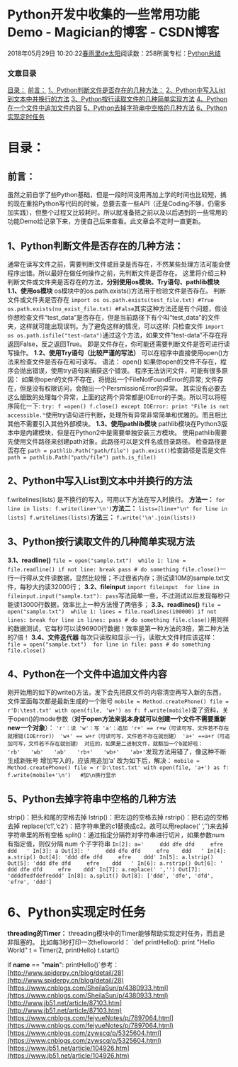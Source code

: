
# Python开发中收集的一些常用功能Demo - Magician的博客 - CSDN博客


2018年05月29日 10:20:22[春雨里de太阳](https://me.csdn.net/qq_16633405)阅读数：258所属专栏：[Python总结](https://blog.csdn.net/column/details/26813.html)




### 文章目录
[目录：](#_2)
[前言：](#_5)
[1、Python判断文件是否存在的几种方法：](#1Python_9)
[2、Python中写入List到文本中并换行的方法](#2PythonList_79)
[3、Python按行读取文件的几种简单实现方法](#3Python_103)
[4、Python在一个文件中追加文件内容](#4Python_155)
[5、Python去掉字符串中空格的几种方法](#5Python_195)
[6、Python实现定时任务](#6Python_220)

# 目录：
## 前言：
虽然之前自学了些Python基础，但是一段时间没用再加上学的时间也比较短，搞的现在重拾Python写代码的时候，总要去查一些API（还是Coding不够，仍需多加实践），但整个过程又比较耗时。所以就准备把之前以及以后遇到的一些常用的功能Demo给记录下来，方便自己后来查看。此文章会不定时一直更新。
## 1、Python判断文件是否存在的几种方法：
通常在读写文件之前，需要判断文件或目录是否存在，不然某些处理方法可能会使程序出错。所以最好在做任何操作之前，先判断文件是否存在。
这里将介绍三种判断文件或文件夹是否存在的方法，**分别使用os模块、Try语句、pathlib模块**
**1.1、使用os模块**
os模块中的os.path.exists()方法用于检验文件是否存在。
判断文件或文件夹是否存在
`import os
os.path.exists(test_file.txt)
#True
os.path.exists(no_exist_file.txt)
#False`其实这种方法还是有个问题，假设你想检查文件“test_data”是否存在，但是当前路径下有个叫“test_data”的文件夹，这样就可能出现误判。为了避免这样的情况，可以这样:
只检查文件
`import os
os.path.isfile("test-data")`通过这个方法，如果文件”test-data”不存在将返回False，反之返回True。
即是文件存在，你可能还需要判断文件是否可进行读写操作。
**1.2、使用Try语句（比较严谨的写法）**
可以在程序中直接使用open()方法来检查文件是否存在和可读写。
语法：
open()
如果你open的文件不存在，程序会抛出错误，使用try语句来捕获这个错误。
程序无法访问文件，可能有很多原因：
如果你open的文件不存在，将抛出一个FileNotFoundError的异常;
文件存在，但是没有权限访问，会抛出一个PersmissionError的异常。
其实没有必要去这么细致的处理每个异常，上面的这两个异常都是IOError的子类。所以可以将程序简化一下:
`try:
    f =open()
    f.close()
except IOError:
    print "File is not accessible."`使用try语句进行判断，处理所有异常非常简单和优雅的。而且相比其他不需要引入其他外部模块。
**1.3、使用pathlib模块**
pathlib模块在Python3版本中是内建模块，但是在Python2中是需要单独安装三方模块。
使用pathlib需要先使用文件路径来创建path对象。此路径可以是文件名或目录路径。
检查路径是否存在
`path = pathlib.Path("path/file")
path.exist()`检查路径是否是文件
`path = pathlib.Path("path/file")
path.is_file()`
## 2、Python中写入List到文本中并换行的方法
f.writelines(lists) 是不换行的写入，可用以下方法在写入时换行。
**方法一：**
`for line in lists:
	f.write(line+'\n')`**方法二：**
`lists=[line+"\n" for line in lists]
f.writelines(lists)`**方法三：**
`f.write('\n'.join(lists))`
## 3、Python按行读取文件的几种简单实现方法
**3.1、readline()**
`file = open("sample.txt") 
while 1:
  line = file.readline()
  if not line:
    break
  pass # do something
file.close()`一行一行得从文件读数据，显然比较慢；不过很省内存；测试读10M的sample.txt文件，每秒大约读32000行；
**3.2、fileinput**
`import fileinput 
for line in fileinput.input("sample.txt"):
  pass`写法简单一些，不过测试以后发现每秒只能读13000行数据，效率比上一种方法慢了两倍多；
**3.3、readlines()**
`file = open("sample.txt") 
while 1:
  lines = file.readlines(100000)
  if not lines:
    break
  for line in lines:
    pass # do something
file.close()`用同样的数据测试，它每秒可以读96900行数据！效率是第一种方法的3倍，第二种方法的7倍！
**3.4、文件迭代器**
每次只读取和显示一行，读取大文件时应该这样：
`file = open("sample.txt") 
for line in file:
  pass # do something
file.close()`
## 4、Python在一个文件中追加文件内容
刚开始用的如下的write()方法，发下会先把原文件的内容清空再写入新的东西，文件里面每次都是最新生成的一个账号
`mobile = Method.createPhone()
file = r'D:\test.txt'
with open(file, 'w+') as f:
      f.write(mobile)`查了资料，关于open()的mode参数（**对于open方法来说本身就可以创建一个文件不需要重新new一个对象**）：
`'r'：读
'w'：写
'a'：追加
'r+' == r+w（可读可写，文件若不存在就报错(IOError)）
'w+' == w+r（可读可写，文件若不存在就创建）
'a+' ==a+r（可追加可写，文件若不存在就创建）
对应的，如果是二进制文件，就都加一个b就好啦：
'rb'　　'wb'　　'ab'　　'rb+'　　'wb+'　　'ab+'`发现方法用错了，像这种不断生成新账号 增加写入的，应该用追加‘a’
改为如下后，解决：
`mobile = Method.createPhone()
file = r'D:\test.txt'
with open(file, 'a+') as f:
     f.write(mobile+'\n')   #加\n换行显示`
## 5、Python去掉字符串中空格的几种方法
strip()：把头和尾的空格去掉
lstrip()：把左边的空格去掉
rstrip()：把右边的空格去掉
replace(‘c1’,‘c2’)：把字符串里的c1替换成c2。故可以用replace(’ ‘,’’)来去掉字符串里的所有空格
split()：通过指定分隔符对字符串进行切片，如果参数num 有指定值，则仅分隔 num 个子字符串
`In[2]: a='     ddd dfe dfd     efre    ddd   '
In[3]: a
Out[3]: '     ddd dfe dfd     efre    ddd   '
In[4]: a.strip()
Out[4]: 'ddd dfe dfd     efre    ddd'
In[5]: a.lstrip()
Out[5]: 'ddd dfe dfd     efre    ddd   '
In[6]: a.rstrip()
Out[6]: '     ddd dfe dfd     efre    ddd'
In[7]: a.replace(' ','')
Out[7]: 'ddddfedfdefreddd'
In[8]: a.split()
Out[8]: ['ddd', 'dfe', 'dfd', 'efre', 'ddd']`
# 6、Python实现定时任务
**threading的Timer：**
threading模块中的Timer能够帮助实现定时任务，而且是非阻塞的。
比如每3秒打印一次helloworld：
`def printHello(): 
  print "Hello World" 
  t = Timer(2, printHello) 
  t.start() 
 
 
if __name__ == "__main__": 
  printHello()`参考：
[http://www.spiderpy.cn/blog/detail/28](http://www.spiderpy.cn/blog/detail/28)
[https://www.cnblogs.com/SheilaSun/p/4380933.html](https://www.cnblogs.com/SheilaSun/p/4380933.html)
[http://www.jb51.net/article/87103.htm](http://www.jb51.net/article/87103.htm)
[https://www.cnblogs.com/feiyueNotes/p/7897064.html](https://www.cnblogs.com/feiyueNotes/p/7897064.html)
[https://www.cnblogs.com/zywscq/p/5325604.html](https://www.cnblogs.com/zywscq/p/5325604.html)
[https://www.jb51.net/article/104926.htm](https://www.jb51.net/article/104926.htm)


